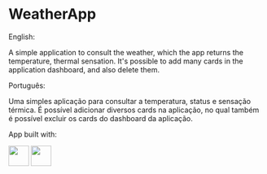 # **WeatherApp**



English:

A simple application to consult the weather, which the app returns the temperature, thermal sensation. It's possible to add many cards in the application dashboard, and also delete them.


Português:

Uma simples aplicação para consultar a temperatura, status e sensação térmica. É possível adicionar diversos cards na aplicação, no qual também é possível excluir os cards do dashboard da aplicação.



App built with: 

<img src="https://cdn.jsdelivr.net/gh/devicons/devicon/icons/react/react-original.svg" width="40" height="40" />     <img src="https://cdn.jsdelivr.net/gh/devicons/devicon/icons/yarn/yarn-original.svg" width="40" height="40" />
          